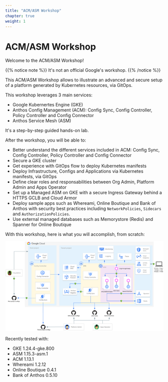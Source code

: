 ```yaml
---
title: "ACM/ASM Workshop"
chapter: true
weight: 1
---
```

# ACM/ASM Workshop

Welcome to the ACM/ASM Workshop!

{{% notice note %}}
It's not an official Google's workshop.
{{% /notice %}}

This ACM/ASM Workshop allows to illustrate an advanced and secure setup of a platform generated by Kubernetes resources, via GitOps.

This workshop leverages 3 main services:
- Google Kubernertes Engine (GKE)
- Anthos Config Management (ACM): Config Sync, Config Controller, Policy Controller and Config Connector
- Anthos Service Mesh (ASM)

It's a step-by-step guided hands-on lab.

After the workshop, you will be able to:
- Better understand the different services included in ACM: Config Sync, Config Controller, Policy Controller and Config Connector
- Secure a GKE cluster
- Get experience with GitOps flow to deploy Kubernetes manifests
- Deploy Infrastructure, Configs and Applications via Kubernetes manifests, via GitOps
- Define clear roles and responsabilities between Org Admin, Platform Admin and Apps Operator
- Set up a Managed ASM on GKE with a secure Ingress Gateway behind a HTTPS GCLB and Cloud Armor
- Deploy sample apps such as Whereami, Online Boutique and Bank of Anthos with security best practices including `NetworkPolicies`, `Sidecars` and `AuthorizationPolicies`.
- Use external managed databases such as Memorystore (Redis) and Spanner for Online Boutique

With this workshop, here is what you will accomplish, from scratch:

![Workshop Architecture diagram](/images/architecture.png)

Recently tested with:
- GKE 1.24.4-gke.800
- ASM 1.15.3-asm.1
- ACM 1.13.1
- Whereami 1.2.12
- Online Boutique 0.4.1
- Bank of Anthos 0.5.10